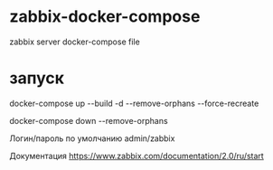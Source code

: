 # zabbix-docker-compose
zabbix server docker-compose file


# запуск
docker-compose up --build -d --remove-orphans --force-recreate

docker-compose down --remove-orphans

Логин/пароль по умолчанию
admin/zabbix

Документация
https://www.zabbix.com/documentation/2.0/ru/start
